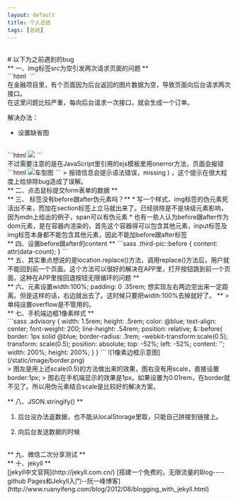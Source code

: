 ```yaml
---
layout: default
title: 个人总结
tags: [总结]
---
```

<br/>
#   以下为之前遇到的bug
<br/>
**   一、img标签src为空引发两次请求页面的问题 **
<br/>
```html
<img src="">
```
<br/>
在金融项目里，有个页面因为后台返回的图片数据为空，导致页面向后台请求两次接口。<br/>
在这里问题比较严重，每向后台请求一次接口，就会生成一个订单。

解决办法：
 * 设置缺省图


<br/>
```html
<img src="<%= v.pic.pic_url %>" onerror="this.onerror=null;this.src='//c4.xinstatic.com/che/20161109/1820/5822f87620d71845964.jpg';">
```
<br/>
不过需要注意的是在JavaScript里引用的ejs模板里用onerror方法，页面会报错
```html                           
<img src="<?= lists.header_pic?>" onerror="this.onerror=null; this.src='//c4.xinstatic.com/f1/20170322/1037/58d1e36350971261856.jpg';" alt="车型图">
```
> 报错信息会提示语法错误，missing ) ，这个提示在很大程度上给排除bug造成了误解。

<br/>
**   二、点击鼠标提交form表单的数据 **
<br/>
**   三、<img> 标签没有before跟after伪元素吗？**
    * 写一个样式，img标签的伪元素死活出不来，而加在section标签上立马就出来了。已经排除是不是块级元素影响，因为mdn上给出的例子，span可以有伪元素
    * 也有一些人认为before跟after作为dom元素，是在容器内渲染的，首先这个容器得可以包含其他元素，input标签及img标签本身都不能包含其他元素，因此不能加before跟after标签

<br/>
**   四、设置before跟after的content **
```sass
.third-pic::before {
    content: attr(data-count);
}
```

<br/>
**   五、其实重点想说的是location.replace()方法，调用replace()方法后，用户就不能回到前一个页面。这个方法可以很好的解决在APP里，打开按钮跳到前一个页面，这种在APP里按回退按钮无限循环的问题 **
<br/>
**   六、元素设置width:100%; padding: 0 .35rem; 想实现左右两边空出来一定距离。但是这样的话，右边就出去了。这时候只要把width:100%去掉就好了。 **
>    单纯设置overflow是不管用的。

<br/>
**   七、手机端边框1像素样式 **
<br/>
```sass
.advisory {
    width: 1.5rem;
    height: .5rem;
    color: @blue;
    text-align: center;
    font-weight: 200;
    line-height: .54rem;
    position: relative;
    &::before{
        border: 1px solid @blue;
        border-radius: .1rem;
        -webkit-transform:scale(0.5);
        transform: scale(0.5);
        position: absolute;
        top: -52%;
        left: -52%;
        content: '';
        width: 200%;
        height: 200%;
    }
}
```
![1像素边框示意图](/static/image/border.png)
<br/>
> 图左是用上述scale(0.5)的方法做出来的效果，图右没有用scale，直接设置border:1px;
> 图右在手机端显示的效果是1px。如果设置为0.01rem，在border就不见了。所以用伪元素结合scale是比较好的解决方案。

<br/>

**  八、JSON.stringify() **
1. 后台没办法返数据，也不能从localStorage里取，只能自己拼接到链接上。

2. 向后台发送数据的时候

<br/>
**  九、微信二次分享测试  **

<br/>
**  十、jekyll **
<br/>
[jekyll中文官网](http://jekyll.com.cn/)
[搭建一个免费的，无限流量的Blog----github Pages和Jekyll入门--阮一峰博客](http://www.ruanyifeng.com/blog/2012/08/blogging_with_jekyll.html)
